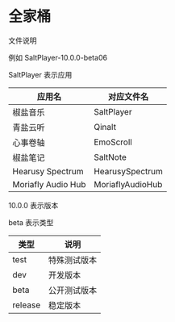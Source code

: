 # 全家桶

文件说明

例如 SaltPlayer-10.0.0-beta06

SaltPlayer 表示应用

| 应用名 | 对应文件名 |
| -- | -- |
| 椒盐音乐 | SaltPlayer |
| 青盐云听 | Qinalt |
| 心事卷轴 | EmoScroll |
| 椒盐笔记 | SaltNote |
| Hearusy Spectrum | HearusySpectrum |
| Moriafly Audio Hub | MoriaflyAudioHub |

10.0.0 表示版本

beta 表示类型

| 类型 | 说明 |
| -- | -- |
| test | 特殊测试版本 |
| dev | 开发版本 |
| beta | 公开测试版本 |
| release | 稳定版本 |
